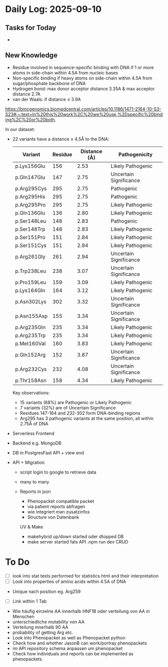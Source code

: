 # Daily Log: 2025-09-10

## Tasks for Today
- 

## New Knowledge 
- Residue involved in sequence-specific binding with DNA if 1 or more atoms in side-chain within 4.5A from nucleic bases 
- Non-specific binding if heavy atoms on side-chain within 4.5A from sugar/phosphate backbone of DNA 
- Hydrogen bond: max donor acceptor distance 3.35A & max acceptor distance 2.7A  
- van der Waals: if distance ≤ 3.9A

https://bmcgenomics.biomedcentral.com/articles/10.1186/1471-2164-10-S3-S23#:~:text=In%20this%20work%2C%20we%20use,%2Dspecific%20binding%2C%20or%20both. 

In our dataset: 
- 22 variants have a distance ≤ 4.5Å to the DNA:

  | Variant     | Residue | Distance (Å) | Pathogenicity          |
  |-------------|---------|--------------|------------------------|
  | p.Lys156Glu | 156     | 2.53         | Likely Pathogenic      |
  | p.Gln147Glu | 147     | 2.75         | Uncertain Significance |
  | p.Arg295Cys | 295     | 2.75         | Pathogenic             |
  | p.Arg295His | 295     | 2.75         | Pathogenic             |
  | p.Arg295Pro | 295     | 2.75         | Likely Pathogenic      |
  | p.Gln136Glu | 136     | 2.80         | Likely Pathogenic      |
  | p.Ser148Leu | 148     | 2.83         | Pathogenic             |
  | p.Ser148Trp | 148     | 2.83         | Likely Pathogenic      |
  | p.Ser151Pro | 151     | 2.84         | Likely Pathogenic      |
  | p.Ser151Cys | 151     | 2.84         | Likely Pathogenic      |
  | p.Arg261Gly | 261     | 2.94         | Uncertain Significance |
  | p.Trp238Leu | 238     | 3.07         | Uncertain Significance |
  | p.Pro159Leu | 159     | 3.09         | Likely Pathogenic      |
  | p.Lys164Gln | 164     | 3.12         | Likely Pathogenic      |
  | p.Asn302Lys | 302     | 3.32         | Uncertain Significance |
  | p.Asn155Asp | 155     | 3.34         | Uncertain Significance |
  | p.Arg235Gln | 235     | 3.34         | Likely Pathogenic      |
  | p.Arg235Trp | 235     | 3.34         | Likely Pathogenic      |
  | p.Met160Val | 160     | 3.83         | Likely Pathogenic      |
  | p.Gln152Arg | 152     | 3.87         | Uncertain Significance |
  | p.Arg232Cys | 232     | 4.08         | Uncertain Significance |
  | p.Thr158Asn | 158     | 4.34         | Likely Pathogenic      |

  Key observations:
  - 15 variants (68%) are Pathogenic or Likely Pathogenic
  - 7 variants (32%) are of Uncertain Significance
  - Residues 147-164 and 232-302 form DNA-binding regions
  - Arg295 has 3 pathogenic variants at the same position, all within 2.75Å of DNA

- Serverless Frontend 
- Backend e.g. MongoDB 
- DB in PostgresFast API + view end
- API + Migration 
     - script login to google to retrieve data 
     - many to many 
     - Reports in json 
        - Phenopacket compatible packet 
        - via patient reports abfragen 
        - wie integriert man zusatzinfos 
        - Structure von Datenbank 

        UV & Make
        - makehybrid up/down started oder dtopped DB 
        - make server started fats API
.npm run dev 
CRUD 

# To Do 
- [ ] look into stat tests performed for statistics.html and their interpretation 
- [ ] Look into properties of amino acids within 4.5A of DNA
- Unique nach position eg. Arg259
- [ ] Link within 1 Tab 
- Wie häufig einzelne AA innerhalb HNF1B oder verteilung von AA in Menschen
- unterschiedliche mutability von AA
- Verteilung innerhalb 90 AA
- probability of getting Arg etc.
- Look into Phenopacket as well as Phenopacket python
- Check how and whether JasonB can work/portray phenopackets 
- im API repository schema anpassen um phenopacket 
- Check how individuals and reports can be implemented as phenopackets